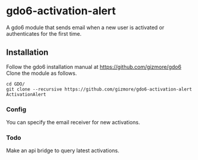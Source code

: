# gdo6-activation-alert
A gdo6 module that sends email when a new user is activated or authenticates for the first time.

## Installation
Follow the gdo6 installation manual at https://github.com/gizmore/gdo6
Clone the module as follows.

    cd GDO/
    git clone --recursive https://github.com/gizmore/gdo6-activation-alert ActivationAlert
    
### Config
You can specify the email receiver for new activations.

### Todo
Make an api bridge to query latest activations.
